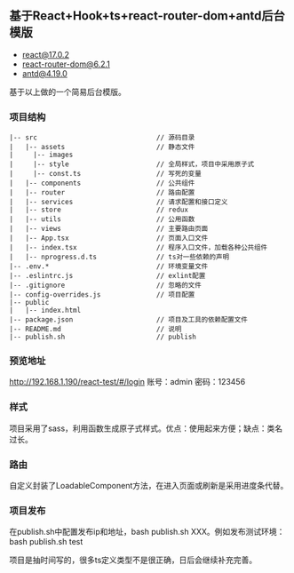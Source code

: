## 基于React+Hook+ts+react-router-dom+antd后台模版
* react@17.0.2
* react-router-dom@6.2.1
* antd@4.19.0

基于以上做的一个简易后台模版。

### 项目结构
	|-- src                              // 源码目录
	|   |-- assets                       // 静态文件
    |     |-- images
    |     |-- style                      // 全局样式，项目中采用原子式
    |     |-- const.ts                   // 写死的变量
    |   |-- components                   // 公共组件
    |   |-- router                       // 路由配置
    |   |-- services                     // 请求配置和接口定义
    |   |-- store                        // redux
    |   |-- utils                        // 公用函数
	|   |-- views                   	 // 主要路由页面
	|   |-- App.tsx                      // 页面入口文件
	|   |-- index.tsx                    // 程序入口文件，加载各种公共组件
    |   |-- nprogress.d.ts               // ts对一些依赖的声明
    |-- .env.*                           // 环境变量文件
    |-- .eslintrc.js                     // exlint配置
	|-- .gitignore                       // 忽略的文件
    |-- config-overrides.js              // 项目配置
	|-- public
	|   |-- index.html
	|-- package.json                     // 项目及工具的依赖配置文件
	|-- README.md                        // 说明
	|-- publish.sh                       // publish
	
### 预览地址
http://192.168.1.190/react-test/#/login
账号：admin
密码：123456

### 样式
项目采用了sass，利用函数生成原子式样式。优点：使用起来方便；缺点：类名过长。

### 路由
自定义封装了LoadableComponent方法，在进入页面或刷新是采用进度条代替。

### 项目发布
在publish.sh中配置发布ip和地址，bash publish.sh XXX。例如发布测试环境：bash publish.sh test



项目是抽时间写的，很多ts定义类型不是很正确，日后会继续补充完善。
